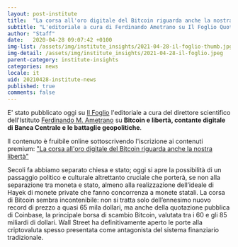 ```yaml
---
layout: post-institute
title:  "La corsa all'oro digitale del Bitcoin riguarda anche la nostra libertà"
subtitle: "L'editoriale a cura di Ferdinando Ametrano su Il Foglio Quotidiano"
author: "Staff"
date:   2020-04-28 09:07:42 +0100
img-list: /assets/img/institute_insights/2021-04-28-il-foglio-thumb.jpg
img-detail: /assets/img/institute_insights/2021-04-28-il-foglio.jpeg
parent-category: institute-insights
categories: news
locale: it
uid: 20210428-institute-news
published: true
comments: false
---
```


E' stato pubblicato oggi su [Il Foglio](https://www.ilfoglio.it/) l'editoriale a cura del direttore scientifico dell'Istituto [Ferdinando M. Ametrano](http://ametrano.net/) su **Bitcoin e libertà, contante digitale di Banca Centrale e le battaglie geopolitiche**.

Il contenuto è fruibile online sottoscrivendo l'iscrizione ai contenuti premium: ["La corsa all'oro digitale del Bitcoin riguarda anche la nostra libertà"](https://www.ilfoglio.it/tecnologia/2021/05/01/news/la-corsa-all-oro-digitale-del-bitcoin-riguarda-anche-la-nostra-liberta--2296321/)

>
Secoli fa abbiamo  separato chiesa e stato; oggi si apre la possibilità di un passaggio politico e culturale altrettanto cruciale che porterà, se non alla separazione tra moneta e stato, almeno alla realizzazione dell’ideale di Hayek di monete private che fanno concorrenza a monete statali. La corsa di Bitcoin sembra incontenibile: non si tratta solo dell’ennesimo nuovo record di prezzo a quasi 65 mila dollari, ma anche della quotazione pubblica di Coinbase, la principale borsa di scambio Bitcoin, valutata tra i 60 e gli 85 miliardi di dollari. Wall Street ha definitivamente aperto le porte alla criptovaluta spesso presentata come antagonista del sistema finanziario tradizionale.
